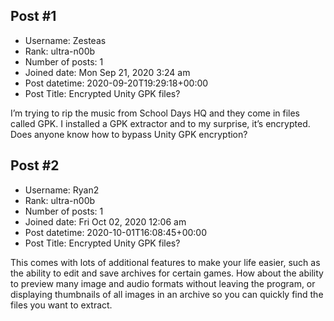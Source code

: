 ## Post #1
- Username: Zesteas
- Rank: ultra-n00b
- Number of posts: 1
- Joined date: Mon Sep 21, 2020 3:24 am
- Post datetime: 2020-09-20T19:29:18+00:00
- Post Title: Encrypted Unity GPK files?

I’m trying to rip the music from School Days HQ and they come in files called GPK. I installed a GPK extractor and to my surprise, it’s encrypted. Does anyone know how to bypass Unity GPK encryption?
## Post #2
- Username: Ryan2
- Rank: ultra-n00b
- Number of posts: 1
- Joined date: Fri Oct 02, 2020 12:06 am
- Post datetime: 2020-10-01T16:08:45+00:00
- Post Title: Encrypted Unity GPK files?

This comes with lots of additional features to make your life easier, such as the ability to edit and save archives for certain games. How about the ability to preview many image and audio formats without leaving the program, or displaying thumbnails of all images in an archive so you can quickly find the files you want to extract.

